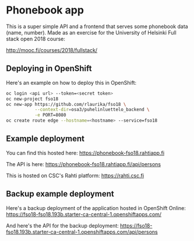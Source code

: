 # Phonebook app

This is a super simple API and a frontend that serves some phonebook data
(name, number). Made as an exercise for the University of Helsinki Full
stack open 2018 course:

http://mooc.fi/courses/2018/fullstack/

## Deploying in OpenShift

Here's an example on how to deploy this in OpenShift:

```bash
oc login <api url> --token=<secret token>
oc new-project fso18
oc new-app https://github.com/rlaurika/fso18 \
           --context-dir=osa3/puhelinluettelo_backend \
           -e PORT=8080
oc create route edge --hostname=<hostname> --service=fso18
```

## Example deployment

You can find this hosted here:
https://phonebook-fso18.rahtiapp.fi

The API is here:
https://phonebook-fso18.rahtiapp.fi/api/persons

This is hosted on CSC's Rahti platform: https://rahti.csc.fi

## Backup example deployment

Here's a backup deployment of the application hosted in OpenShift Online:
https://fso18-fso18.193b.starter-ca-central-1.openshiftapps.com/

And here's the API for the backup deployment:
https://fso18-fso18.193b.starter-ca-central-1.openshiftapps.com/api/persons